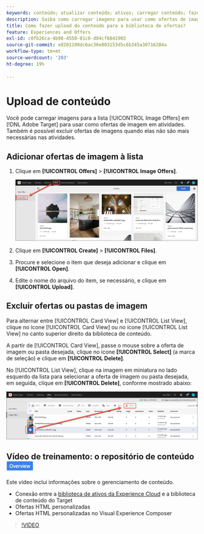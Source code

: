 ```yaml
---
keywords: conteúdo; atualizar conteúdo; ativos; carregar conteúdo; fazer upload do ativo
description: Saiba como carregar imagens para usar como ofertas de imagem no Adobe Target.
title: Como fazer upload do conteúdo para a biblioteca de ofertas?
feature: Experiences and Offers
exl-id: c0fb26ca-4b98-4558-81c6-d84cf6841903
source-git-commit: e8201198dc6ac36e803153d5c6b345a30716204a
workflow-type: tm+mt
source-wordcount: '203'
ht-degree: 19%

---
```


# Upload de conteúdo

Você pode carregar imagens para a lista [!UICONTROL Image Offers] em [!DNL Adobe Target] para usar como ofertas de imagem em atividades. Também é possível excluir ofertas de imagens quando elas não são mais necessárias nas atividades.

## Adicionar ofertas de imagem à lista

1. Clique em **[!UICONTROL Offers]** > **[!UICONTROL Image Offers]**.

   ![Ofertas > Ofertas de imagem](/help/main/c-experiences/c-manage-content/assets/image-offers-tab.png)

1. Clique em **[!UICONTROL Create]** > **[!UICONTROL Files]**.
1. Procure e selecione o item que deseja adicionar e clique em **[!UICONTROL Open]**.
1. Edite o nome do arquivo do item, se necessário, e clique em **[!UICONTROL Upload]**.

## Excluir ofertas ou pastas de imagem

Para alternar entre [!UICONTROL Card View] e [!UICONTROL List View], clique no ícone [!UICONTROL Card View] ou no ícone [!UICONTROL List View] no canto superior direito da biblioteca de conteúdo.

A partir de [!UICONTROL Card View], passe o mouse sobre a oferta de imagem ou pasta desejada, clique no ícone **[!UICONTROL Select]** (a marca de seleção) e clique em **[!UICONTROL Delete]**.

No [!UICONTROL List View], clique na imagem em miniatura no lado esquerdo da lista para selecionar a oferta de imagem ou pasta desejada, em seguida, clique em **[!UICONTROL Delete]**, conforme mostrado abaixo:

![Excluir item selecionado](/help/main/c-experiences/c-manage-content/assets/delete-image-offer.png)

## Vídeo de treinamento: o repositório de conteúdo ![Selo de visão geral](/help/main/assets/overview.png)

Este vídeo inclui informações sobre o gerenciamento de conteúdo.

* Conexão entre a [biblioteca de ativos da Experience Cloud](https://experienceleague.adobe.com/docs/core-services/interface/assets/creative-cloud.html?lang=pt-BR) e a biblioteca de conteúdo do Target
* Ofertas HTML personalizadas
* Ofertas HTML personalizadas no Visual Experience Composer

>[!VIDEO](https://video.tv.adobe.com/v/17387)
